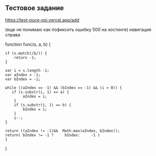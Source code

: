 ## Тестовое задание
https://test-puce-psi.vercel.app/add

(еще не понимаю как пофиксить ошибку 500 на хостинге)
навигация справа

function​ func(s​​, ​a​, ​b)​ { 
 
	​if​ (​s.match(​​/​$/​​)) { 
		r​eturn​ -​​1​; 
	} 
		
	v​ar​ i ​=​ s.​length ​​-​1;​ 
	​var ​aIndex ​=​ ​-1​​; 
	​var​ bIndex ​=​ ​-1​​; 
		
	w​hile ​((aIndex ​==​ ​-1​​) ​&&​ (bIndex =​=​ ​-1​​) ​&&​ (i ​> ​​0​)) { 
	​	if​ (​s.substr(​i, 1) =​=​ a) { 
			aIndex ​= ​i; 
		} 
		i​f ​(s​.substr(​i, ​1​) =​=​ b) { 
			bIndex ​=​ i; 
		} 
		i--; 
	} 

	return ((aIndex ​!=​ -​​1​)&&  ​​Math.​max(​aIndex, bIndex));  
	return( ​bIndex ​!=​ ​-1​​ ?	 bIndex:	 -​​1​ )
	} 
} 